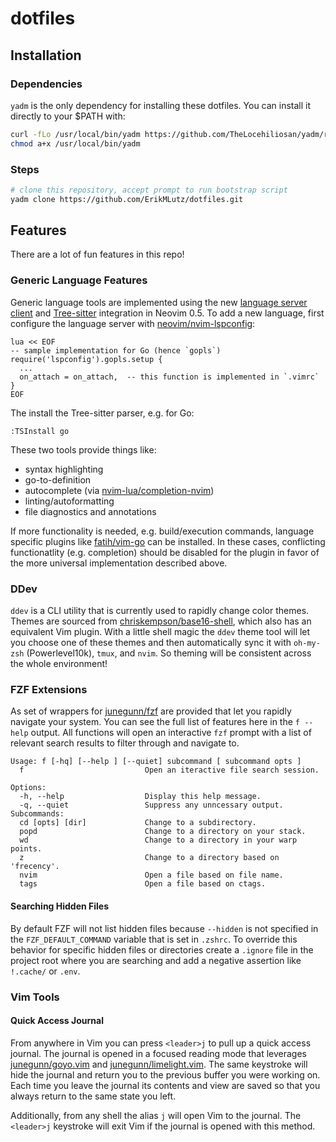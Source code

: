 # dotfiles

## Installation

### Dependencies

`yadm` is the only dependency for installing these dotfiles. You can install it directly to your $PATH with:

```bash
curl -fLo /usr/local/bin/yadm https://github.com/TheLocehiliosan/yadm/raw/master/yadm
chmod a+x /usr/local/bin/yadm
```

### Steps

```bash
# clone this repository, accept prompt to run bootstrap script
yadm clone https://github.com/ErikMLutz/dotfiles.git
```

## Features

There are a lot of fun features in this repo!

### Generic Language Features

Generic language tools are implemented using the new [language server client](https://github.com/neovim/nvim-lspconfig)
and [Tree-sitter](https://github.com/nvim-treesitter/nvim-treesitter) integration in Neovim 0.5. To add a new language,
first configure the language server with
[neovim/nvim-lspconfig](https://github.com/neovim/nvim-lspconfig/blob/master/CONFIG.md):

```vim
lua << EOF
-- sample implementation for Go (hence `gopls`)
require('lspconfig').gopls.setup {
  ...
  on_attach = on_attach,  -- this function is implemented in `.vimrc`
}
EOF
```

The install the Tree-sitter parser, e.g. for Go:

```
:TSInstall go
```

These two tools provide things like:

* syntax highlighting
* go-to-definition
* autocomplete (via [nvim-lua/completion-nvim](https://github.com/nvim-lua/completion-nvim))
* linting/autoformatting
* file diagnostics and annotations

If more functionality is needed, e.g. build/execution commands, language specific plugins like
[fatih/vim-go](https://github.com/fatih/vim-go) can be installed. In these cases, conflicting functionatlity (e.g.
completion) should be disabled for the plugin in favor of the more universal implementation described above.

### DDev

`ddev` is a CLI utility that is currently used to rapidly change color themes. Themes are sourced from
[chriskempson/base16-shell](https://github.com/chriskempson/base16-shell), which also has an equivalent Vim plugin.
With a little shell magic the `ddev` theme tool will let you choose one of these themes and then automatically sync it
with `oh-my-zsh` (Powerlevel10k), `tmux`, and `nvim`. So theming will be consistent across the whole environment!

### FZF Extensions

As set of wrappers for [junegunn/fzf](https://github.com/junegunn/fzf) are provided that let you rapidly navigate your
system. You can see the full list of features here in the `f --help` output. All functions will open an interactive
`fzf` prompt with a list of relevant search results to filter through and navigate to.

```
Usage: f [-hq] [--help ] [--quiet] subcommand [ subcommand opts ]
  f                           Open an iteractive file search session.

Options:
  -h, --help                  Display this help message.
  -q, --quiet                 Suppress any unncessary output.
Subcommands:
  cd [opts] [dir]             Change to a subdirectory.
  popd                        Change to a directory on your stack.
  wd                          Change to a directory in your warp points.
  z                           Change to a directory based on 'frecency'.
  nvim                        Open a file based on file name.
  tags                        Open a file based on ctags.
```

#### Searching Hidden Files

By default FZF will not list hidden files because `--hidden` is not specified in the `FZF_DEFAULT_COMMAND` variable that
is set in `.zshrc`. To override this behavior for specific hidden files or directories create a `.ignore` file in the
project root where you are searching and add a negative assertion like `!.cache/` or `.env`.

### Vim Tools

#### Quick Access Journal

From anywhere in Vim you can press `<leader>j` to pull up a quick access journal. The journal is opened in a focused
reading mode that leverages [junegunn/goyo.vim](https://github.com/junegunn/goyo.vim) and
[junegunn/limelight.vim](https://github.com/junegunn/limelight.vim). The same keystroke will hide the journal and return
you to the previous buffer you were working on. Each time you leave the journal its contents and view are saved so that
you always return to the same state you left.

Additionally, from any shell the alias `j` will open Vim to the journal. The `<leader>j` keystroke will exit Vim if the
journal is opened with this method.
